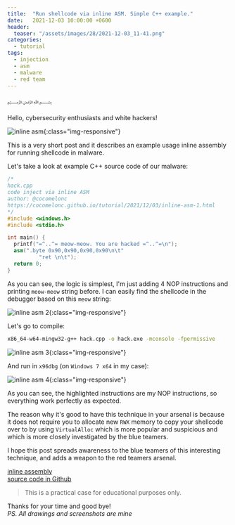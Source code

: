 ```yaml
---
title:  "Run shellcode via inline ASM. Simple C++ example."
date:   2021-12-03 10:00:00 +0600
header:
  teaser: "/assets/images/28/2021-12-03_11-41.png"
categories: 
  - tutorial
tags:
  - injection
  - asm
  - malware
  - red team
---
```


﷽

Hello, cybersecurity enthusiasts and white hackers!

![inline asm](/assets/images/28/2021-12-03_11-41.png){:class="img-responsive"}    

This is a very short post and it describes an example usage inline assembly for running shellcode in malware.   

Let's take a look at example C++ source code of our malware:    
```cpp
/*
hack.cpp
code inject via inline ASM
author: @cocomelonc
https://cocomelonc.github.io/tutorial/2021/12/03/inline-asm-1.html
*/
#include <windows.h>
#include <stdio.h>

int main() {
  printf("=^..^= meow-meow. You are hacked =^..^=\n");
  asm(".byte 0x90,0x90,0x90,0x90\n\t"
          "ret \n\t");
  return 0;
}

```

As you can see, the logic is simplest, I'm just adding 4 NOP instructions and printing `meow-meow` string before. I can easily find the shellcode in the debugger based on this `meow` string:   

![inline asm 2](/assets/images/28/2021-12-03_11-52.png){:class="img-responsive"}    

Let's go to compile:   
```bash
x86_64-w64-mingw32-g++ hack.cpp -o hack.exe -mconsole -fpermissive
```

![inline asm 3](/assets/images/28/2021-12-03_11-51.png){:class="img-responsive"}    

And run in `x96dbg` (on `Windows 7 x64` in my case):

![inline asm 4](/assets/images/28/2021-12-03_12-09.png){:class="img-responsive"}    

As you can see, the highlighted instructions are my NOP instructions, so everything work perfectly as expected.    

The reason why it's good to have this technique in your arsenal is because it does not require you to allocate new `RWX` memory to copy your shellcode over to by using `VirtualAlloc` which is more popular and suspicious and which is more closely investigated by the blue teamers. 

I hope this post spreads awareness to the blue teamers of this interesting technique, and adds a weapon to the red teamers arsenal.      

[inline assembly](https://docs.microsoft.com/en-us/cpp/assembler/inline/inline-assembler?view=msvc-170)    
[source code in Github](https://github.com/cocomelonc/2021-12-03-inline-asm-1)    

> This is a practical case for educational purposes only.      

Thanks for your time and good bye!   
*PS. All drawings and screenshots are mine*
